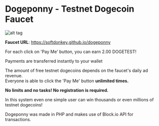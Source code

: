 # Dogeponny - Testnet Dogecoin Faucet

![alt tag](https://raw.githubusercontent.com/softdonkey/dogeponny/master/assets/image.png)

<b>Faucet URL</b>: https://softdonkey.github.io/dogeponny

For each click on 'Pay Me' button, you can earn 2.00 DOGETEST!

Payments are transferred instantly to your wallet<br>

The amount of free testnet dogecoins depends on the faucet's daily ad revenue.<br>
Everyone is able to click the 'Pay Me' button <b>unlimited times.</b><br>

<b>No limits and no tasks! No registration is required.</b><br>

In this system even one simple user can win thousands or even millions of testnet dogecoins!

Dogeponny was made in PHP and makes use of Block.io API for transactions.
